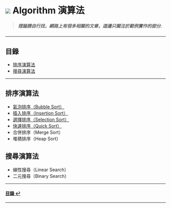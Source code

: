 # ![](https://drive.google.com/uc?id=10INx5_pkhMcYRdx_OO4rXNXxcsvPtBYq) Algorithm 演算法
> ##### 理論請自行找，網路上有很多相關的文章，這邊只關注於範例實作的部分.

---

<!--ts-->
## 目錄
* [排序演算法](#排序演算法)
* [搜尋演算法](#搜尋演算法)
<!--te-->

---

## 排序演算法
* [氣泡排序（Bubble Sort）](https://github.com/RC-Dev-Tech/algorithm-bubble-sort) <br>
* [插入排序（Insertion Sort）](https://github.com/RC-Dev-Tech/algorithm-insertion-sort) <br>
* [選擇排序（Selection Sort）](https://github.com/RC-Dev-Tech/algorithm-selection-sort) <br>
* [快速排序（Quick Sort）](https://github.com/RC-Dev-Tech/algorithm-quick-sort) <br>
* 合併排序（Merge Sort）
* 堆積排序（Heap Sort）

## 搜尋演算法
* 線性搜尋（Linear Search）
* 二元搜尋（Binary Search）

---

<!--ts-->
#### [目錄 ↩](#目錄)
<!--te-->

---
